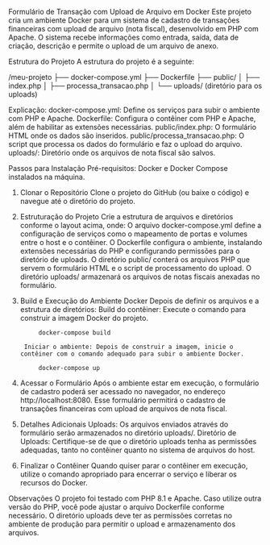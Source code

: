 Formulário de Transação com Upload de Arquivo em Docker
Este projeto cria um ambiente Docker para um sistema de cadastro de transações financeiras com upload de arquivo (nota fiscal), desenvolvido em PHP com Apache. O sistema recebe informações como entrada, saída, data de criação, descrição e permite o upload de um arquivo de anexo.

Estrutura do Projeto
A estrutura do projeto é a seguinte:

/meu-projeto
├── docker-compose.yml
├── Dockerfile
├── public/
│   ├── index.php
│   ├── processa_transacao.php
│   └── uploads/ (diretório para os uploads)


Explicação:
docker-compose.yml: Define os serviços para subir o ambiente com PHP e Apache.
Dockerfile: Configura o contêiner com PHP e Apache, além de habilitar as extensões necessárias.
public/index.php: O formulário HTML onde os dados são inseridos.
public/processa_transacao.php: O script que processa os dados do formulário e faz o upload do arquivo.
uploads/: Diretório onde os arquivos de nota fiscal são salvos.


Passos para Instalação
Pré-requisitos:
Docker e Docker Compose instalados na máquina.

1. Clonar o Repositório
    Clone o projeto do GitHub (ou baixe o código) e navegue até o diretório do projeto.

2. Estruturação do Projeto
    Crie a estrutura de arquivos e diretórios conforme o layout acima, onde:
        O arquivo docker-compose.yml define a configuração de serviços como o mapeamento de portas e volumes entre o host e o contêiner.
        O Dockerfile configura o ambiente, instalando extensões necessárias do PHP e configurando permissões para o diretório de uploads.
        O diretório public/ conterá os arquivos PHP que servem o formulário HTML e o script de processamento do upload.
        O diretório uploads/ armazenará os arquivos de notas fiscais anexadas no formulário.

3. Build e Execução do Ambiente Docker
    Depois de definir os arquivos e a estrutura de diretórios:
        Build do contêiner: Execute o comando para construir a imagem Docker do projeto.

            docker-compose build

        Iniciar o ambiente: Depois de construir a imagem, inicie o contêiner com o comando adequado para subir o ambiente Docker.

            docker-compose up


4. Acessar o Formulário
    Após o ambiente estar em execução, o formulário de cadastro poderá ser acessado no navegador, no endereço http://localhost:8080. Esse formulário permitirá o cadastro de transações financeiras com upload de arquivos de nota fiscal.

5. Detalhes Adicionais
    Uploads: Os arquivos enviados através do formulário serão armazenados no diretório uploads/.
    Diretório de Uploads: Certifique-se de que o diretório uploads tenha as permissões adequadas, tanto no contêiner quanto no sistema de arquivos do host.

6. Finalizar o Contêiner
    Quando quiser parar o contêiner em execução, utilize o comando apropriado para encerrar o serviço e liberar os recursos do Docker.

Observações
    O projeto foi testado com PHP 8.1 e Apache. Caso utilize outra versão do PHP, você pode ajustar o arquivo Dockerfile conforme necessário.
    O diretório uploads deve ter as permissões corretas no ambiente de produção para permitir o upload e armazenamento dos arquivos.